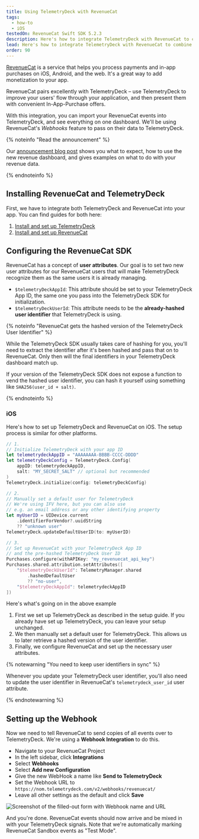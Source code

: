 ```yaml
---
title: Using TelemetryDeck with RevenueCat
tags:
  - how-to
  - iOS
testedOn: RevenueCat Swift SDK 5.2.3
description: Here's how to integrate TelemetryDeck with RevenueCat to combine usage data with purchase data.
lead: Here's how to integrate TelemetryDeck with RevenueCat to combine usage data with purchase data.
order: 90
---
```


[RevenueCat](https://www.revenuecat.com/) is a service that helps you process payments and in-app purchases on iOS, Android, and the web. It's a great way to add monetization to your app.

RevenueCat pairs excellently with TelemetryDeck – use TelemetryDeck to improve your users' flow through your application, and then present them with convenient In-App-Purchase offers.

With this integration, you can import your RevenueCat events into TelemetryDeck, and see everything on one dashboard. We'll be using RevenueCat's _Webhooks_ feature to pass on their data to TelemetryDeck.

{% noteinfo "Read the announcement" %}

Our [announcement blog post](https://telemetrydeck.com/blog/revenuecat-integration/) shows you what to expect, how to use the new revenue dashboard, and gives examples on what to do with your revenue data.

{% endnoteinfo %}

## Installing RevenueCat and TelemetryDeck

First, we have to integrate both TelemetryDeck and RevenueCat into your app. You can find guides for both here:

1. [Install and set up TelemetryDeck](/docs/guides/swift-setup/)
2. [Install and set up RevenueCat](https://www.revenuecat.com/docs/getting-started/installation)

## Configuring the RevenueCat SDK

RevenueCat has a concept of **user attributes**. Our goal is to set two new user attributes for our RevenueCat users that will make TelemetryDeck recognize them as the same users it is already managing.

- `$telemetryDeckAppId`: This attribute should be set to your TelemetryDeck App ID, the same one you pass into the TelemetryDeck SDK for initialization.
- `$telemetryDeckUserId`: This attribute needs to be the **already-hashed user identifier** that TelemetryDeck is using.

{% noteinfo "RevenueCat gets the hashed version of the TelemetryDeck User Identifier" %}

While the TelemetryDeck SDK usually takes care of hashing for you, you'll need to extract the identifier after it's been hashed and pass that on to RevenueCat. Only then will the final identifiers in your TelemetryDeck dashboard match up.

If your version of the TelemetryDeck SDK does not expose a function to vend the hashed user identifier, you can hash it yourself using something like `SHA256(user_id + salt)`.

{% endnoteinfo %}

### iOS

Here's how to set up TelemetryDeck and RevenueCat on iOS. The setup process is similar for other platforms.

```swift
// 1.
// Initialize TelemetryDeck with your app ID
let telemetrydeckAppID = "AAAAAAAA-BBBB-CCCC-DDDD"
let telemetryDeckConfig = TelemetryDeck.Config(
    appID: telemetrydeckAppID,
    salt: "MY_SECRET_SALT" // optional but recommended
)
TelemetryDeck.initialize(config: telemetryDeckConfig)

// 2.
// Manually set a default user for TelemetryDeck
// We're using IFV here, but you can also use
// e.g. an email address or any other identifying property
let myUserID = UIDevice.current
    .identifierForVendor?.uuidString
    ?? "unknown user"
TelemetryDeck.updateDefaultUserID(to: myUserID)

// 3.
// Set up RevenueCat with your TelemetryDeck App ID
// and the pre-hashed TelemetryDeck User ID
Purchases.configure(withAPIKey: "my_revenuecat_api_key")
Purchases.shared.attribution.setAttributes([
    "$telemetryDeckUserId": TelemetryManager.shared
        .hashedDefaultUser
        ?? "no-user",
    "$telemetryDeckAppId": telemetrydeckAppID
])
```

Here's what's going on in the above example

1. First we set up TelemetryDeck as described in the setup guide. If you already have set up TelemetryDeck, you can leave your setup unchanged.
2. We then manually set a default user for TelemetryDeck. This allows us to later retrieve a hashed version of the user identifier.
3. Finally, we configure RevenueCat and set up the necessary user attributes.

{% notewarning "You need to keep user identifiers in sync" %}

Whenever you update your TelemetryDeck user identifier, you'll also need to update the user identifier in RevenueCat's `telemetrydeck_user_id` user attribute.

{% endnotewarning %}

## Setting up the Webhook

Now we need to tell RevenueCat to send copies of all events over to TelemetryDeck. We're using a **Webhook Integration** to do this.

- Navigate to your RevenueCat Project
- In the left sidebar, click **Integrations**
- Select **Webhooks**
- Select **Add new Configuration**
- Give the new WebHook a name like **Send to TelemetryDeck**
- Set the Webhook URL to `https://nom.telemetrydeck.com/v2/webhooks/revenuecat/`
- Leave all other settings as the default and click **Save**

![Screenshot of the filled-out form with Webhook name and URL](/docs/images/revenuecat_webhook_config.png)

And you're done. RevenueCat events should now arrive and be mixed in with your TelemetryDeck signals. Note that we're automatically marking RevenueCat Sandbox events as "Test Mode".
